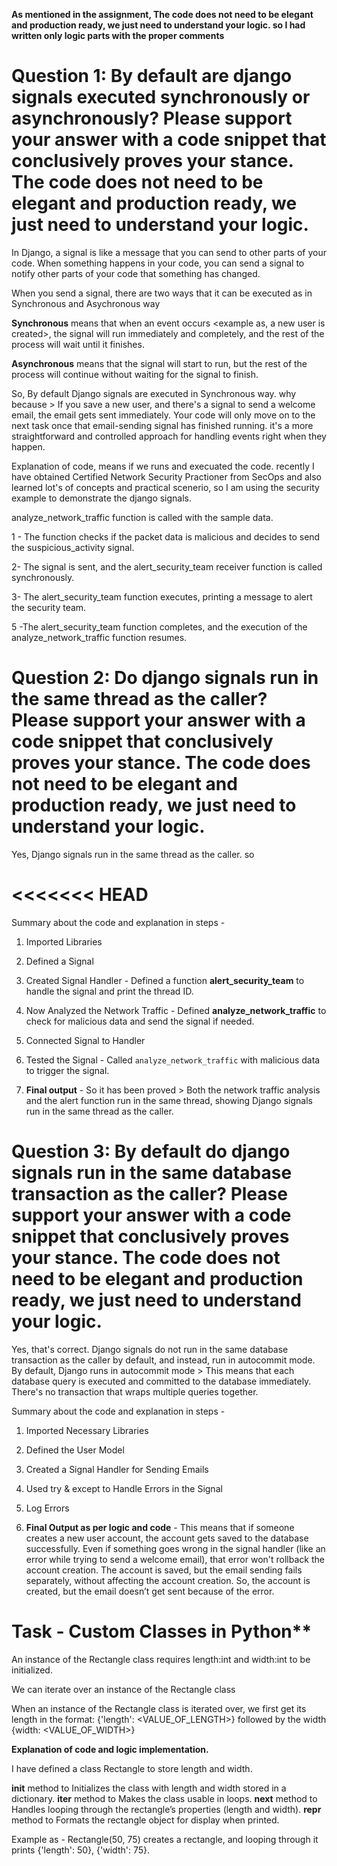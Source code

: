 **As mentioned in the assignment, The code does not need to be elegant and production ready, we just need to understand your logic. so I had written only logic parts with the proper comments**

# Question 1: By default are django signals executed synchronously or asynchronously? Please support your answer with a code snippet that conclusively proves your stance. The code does not need to be elegant and production ready, we just need to understand your logic.

In Django, a signal is like a message that you can send to other parts of your code. When something happens in your code, you can send a signal to notify other parts of your code that something has changed.

When you send a signal, there are two ways that it can be executed as in Synchronous and Asychronous way

**Synchronous** means that when an event occurs <example as, a new user is created>, the signal will run immediately and completely, and the rest of the process will wait until it finishes.

**Asynchronous** means that the signal will start to run, but the rest of the process will continue without waiting for the signal to finish.

So, By default Django signals are executed in Synchronous way. why because > If you save a new user, and there's a signal to send a welcome email, the email gets sent immediately. Your code will only move on to the next task once that email-sending signal has finished running. it's a more straightforward and controlled approach for handling events right when they happen.

Explanation of code, means if we runs and execuated the code. recently I have obtained Certified Network Security Practioner from SecOps and also learned lot's of concepts and practical scenerio, so I am using the security example to demonstrate the django signals.

analyze_network_traffic function is called with the sample data.

1 - The function checks if the packet data is malicious and decides to send the suspicious_activity signal.

2- The signal is sent, and the alert_security_team receiver function is called synchronously.

3- The alert_security_team function executes, printing a message to alert the security team.

5 -The alert_security_team function completes, and the execution of the analyze_network_traffic function resumes.

# Question 2: Do django signals run in the same thread as the caller? Please support your answer with a code snippet that conclusively proves your stance. The code does not need to be elegant and production ready, we just need to understand your logic.

Yes, Django signals run in the same thread as the caller. so 

<<<<<<< HEAD
=======
Summary about the code and explanation in steps - 

1. Imported Libraries

2. Defined a Signal

3. Created Signal Handler - Defined a function **alert_security_team** to handle the signal and print the thread ID.

4. Now Analyzed the Network Traffic - Defined **analyze_network_traffic** to check for malicious data and send the signal if needed.

5. Connected Signal to Handler

6. Tested the Signal - Called `analyze_network_traffic` with malicious data to trigger the signal.

7. **Final output** - So it has been proved > Both the network traffic analysis and the alert function run in the same thread, showing Django signals run in the same thread as the caller.


# Question 3: By default do django signals run in the same database transaction as the caller? Please support your answer with a code snippet that conclusively proves your stance. The code does not need to be elegant and production ready, we just need to understand your logic.

Yes, that's correct. Django signals do not run in the same database transaction as the caller by default, and instead, run in autocommit mode.
By default, Django runs in autocommit mode > This means that each database query is executed and committed to the database immediately. There's no transaction that wraps multiple queries together.

Summary about the code and explanation in steps - 

1. Imported Necessary Libraries 

2. Defined the User Model

3. Created a Signal Handler for Sending Emails

4. Used try & except to Handle Errors in the Signal

5. Log Errors

6. **Final Output as per logic and code** - This means that if someone creates a new user account, the account gets saved to the database successfully. Even if something goes wrong in the signal handler (like an error while trying to send a welcome email), that error won't rollback the account creation. The account is saved, but the email sending fails separately, without affecting the account creation. So, the account is created, but the email doesn’t get sent because of the error.

# Task - Custom Classes in Python**

An instance of the Rectangle class requires length:int and width:int to be initialized.

We can iterate over an instance of the Rectangle class 

When an instance of the Rectangle class is iterated over, we first get its length in the format: {'length': <VALUE_OF_LENGTH>} followed by the width {width: <VALUE_OF_WIDTH>}

**Explanation of code and logic implementation.** 

I have defined a class Rectangle to store length and width.

__init__ method to Initializes the class with length and width stored in a dictionary.
__iter__ method to Makes the class usable in loops.
__next__ method to Handles looping through the rectangle’s properties (length and width).
__repr__ method to Formats the rectangle object for display when printed.

Example as - Rectangle(50, 75) creates a rectangle, and looping through it prints {'length': 50}, {'width': 75}.


